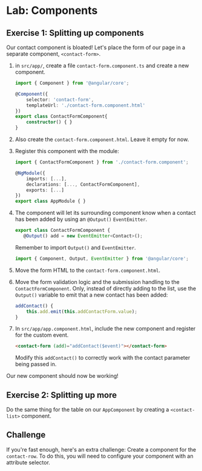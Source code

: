 # Lab: Components

## Exercise 1: Splitting up components

Our contact component is bloated! Let's place the form of our page in a separate component, `<contact-form>`.

1. in `src/app/`, create a file `contact-form.component.ts` and create a new component.

    ```ts
    import { Component } from '@angular/core';

    @Component({
        selector: 'contact-form',
        templateUrl: './contact-form.component.html'
    })
    export class ContactFormComponent{
        constructor() { }
    }
    ```

1. Also create the `contact-form.component.html`. Leave it empty for now.

1. Register this component with the module:

    ```ts
    import { ContactFormComponent } from './contact-form.component';

    @NgModule({
        imports: [...],
        declarations: [..., ContactFormComponent],
        exports: [...]
    })
    export class AppModule { }
    ```

1. The component will let its surrounding component know when a contact has been added by using an `@Output()` `EventEmitter`.
     ```ts
    export class ContactFormComponent {
        @Output() add = new EventEmitter<Contact>();
    ```
    
    Remember to import `Output()` and `EventEmitter`.

    ```ts
    import { Component, Output, EventEmitter } from '@angular/core';
    ```
    
1. Move the form HTML to the `contact-form.component.html`.
1. Move the form validation logic and the submission handling to the `ContactFormComponent`. Only, instead of directly adding to the list, use the `Output()` variable to emit that a new contact has been added:
    ```ts
    addContact() {
        this.add.emit(this.addContactForm.value);
    }
    ```
1. In `src/app/app.component.html`, include the new component and register for the custom event.

    ```html
    <contact-form (add)="addContact($event)"></contact-form>
    ```

    Modify this `addContact()` to correctly work with the contact parameter being passed in.

Our new component should now be working!

## Exercise 2: Splitting up more

Do the same thing for the table on our `AppComponent` by creating a `<contact-list>` component.

## Challenge

If you're fast enough, here's an extra challenge: Create a component for the `contact-row`. To do this, you will need to configure your component with an attribute selector.